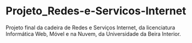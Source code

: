 # Projeto_Redes-e-Servicos-Internet
Projeto final da cadeira de Redes e Serviços Internet, da licenciatura Informática Web, Móvel e na Nuvem, da Universidade da Beira Interior.
